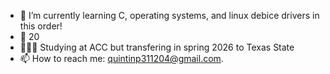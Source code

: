 - 🌱 I’m currently learning C, operating systems, and linux debice drivers in this order!
- 🥳 20
- 👨🏽‍🏫 Studying at ACC but transfering in spring 2026 to Texas State
- 📫 How to reach me: quintinp311204@gmail.com.
<!--
**QuintinPeterson/QuintinPeterson** is a ✨ _special_ ✨ repository because its `README.md` (this file) appears on your GitHub profile.

Here are some ideas to get you started:

- 🔭 I’m currently working on ...
🌱 I’m currently learning advanced C++, C, operating systems, and linux kernel in this order!
- 👯 I’m looking to collaborate on ...
- 🤔 I’m looking for help with ...
- 💬 Ask me about ...
- 📫 How to reach me: ...
- 😄 Pronouns: ...
- ⚡ Fun fact: ...
-->
